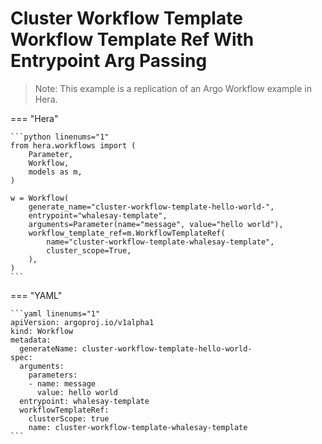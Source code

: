 # Cluster Workflow Template  Workflow Template Ref With Entrypoint Arg Passing

> Note: This example is a replication of an Argo Workflow example in Hera. 




=== "Hera"

    ```python linenums="1"
    from hera.workflows import (
        Parameter,
        Workflow,
        models as m,
    )

    w = Workflow(
        generate_name="cluster-workflow-template-hello-world-",
        entrypoint="whalesay-template",
        arguments=Parameter(name="message", value="hello world"),
        workflow_template_ref=m.WorkflowTemplateRef(
            name="cluster-workflow-template-whalesay-template",
            cluster_scope=True,
        ),
    )
    ```

=== "YAML"

    ```yaml linenums="1"
    apiVersion: argoproj.io/v1alpha1
    kind: Workflow
    metadata:
      generateName: cluster-workflow-template-hello-world-
    spec:
      arguments:
        parameters:
        - name: message
          value: hello world
      entrypoint: whalesay-template
      workflowTemplateRef:
        clusterScope: true
        name: cluster-workflow-template-whalesay-template
    ```

